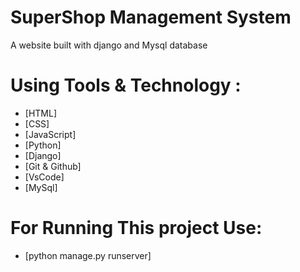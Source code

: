 # SuperShop Management System
A website built with django and Mysql database
# Using Tools & Technology :
- [HTML]
- [CSS]
- [JavaScript]
- [Python]
- [Django]
- [Git & Github]
- [VsCode]
- [MySql]

# For Running This project Use:
 - [python manage.py runserver]
